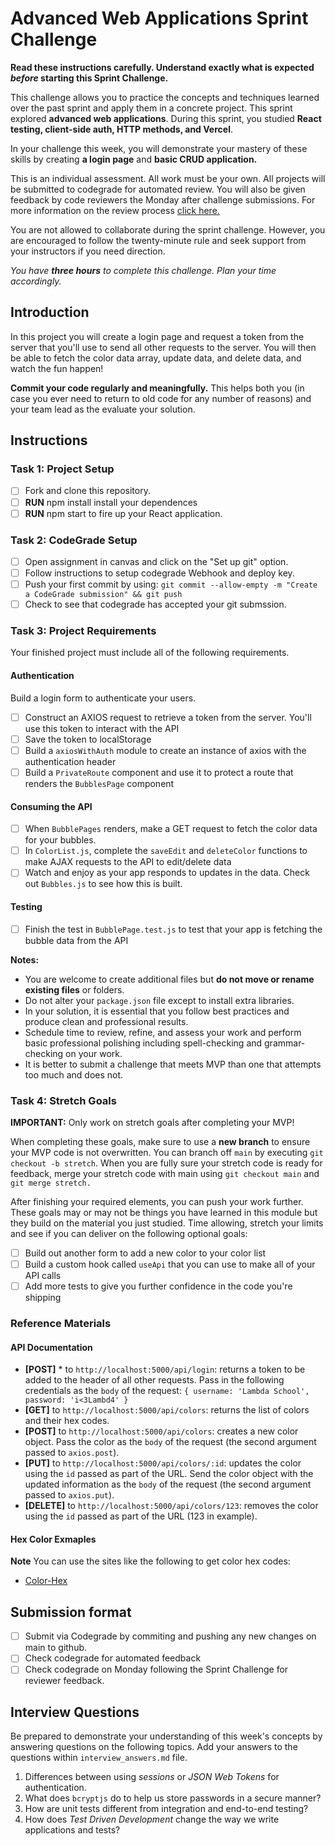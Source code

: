 # Advanced Web Applications Sprint Challenge

**Read these instructions carefully. Understand exactly what is expected _before_ starting this Sprint Challenge.**

This challenge allows you to practice the concepts and techniques learned over the past sprint and apply them in a concrete project. This sprint explored **advanced web applications**. During this sprint, you studied **React testing, client-side auth, HTTP methods, and Vercel**. 

In your challenge this week, you will demonstrate your mastery of these skills by creating **a login page** and **basic CRUD application.**

This is an individual assessment. All work must be your own. All projects will be submitted to codegrade for automated review. You will also be given feedback by code reviewers the Monday after challenge submissions. For more information on the review process [click here.](https://www.notion.so/lambdaschool/How-to-View-Feedback-in-CodeGrade-c5147cee220c4044a25de28bcb6bb54a)

You are not allowed to collaborate during the sprint challenge. However, you are encouraged to follow the twenty-minute rule and seek support from your instructors if you need direction. 

_You have **three hours** to complete this challenge. Plan your time accordingly._


## Introduction
In this project you will create a login page and request a token from the server that you'll use to send all other requests to the server. You will then be able to fetch the color data array, update data, and delete data, and watch the fun happen!

**Commit your code regularly and meaningfully.** This helps both you (in case you ever need to return to old code for any number of reasons) and your team lead as the evaluate your solution.

## Instructions

 ### Task 1: Project Setup
 * [ ] Fork and clone this repository.
 * [ ] **RUN** npm install install your dependences
 * [ ] **RUN** npm start to fire up your React application.

 ### Task 2: CodeGrade Setup
 * [ ] Open assignment in canvas and click on the "Set up git" option.
 * [ ] Follow instructions to setup codegrade Webhook and deploy key.
 * [ ] Push your first commit by using:
 ```git commit --allow-empty -m "Create a CodeGrade submission" && git push```
 * [ ] Check to see that codegrade has accepted your git submssion.

 ### Task 3: Project Requirements
 Your finished project must include all of the following requirements.

  #### Authentication
  Build a login form to authenticate your users.

  * [ ] Construct an AXIOS request to retrieve a token from the server. You'll use this token to interact with the API
  * [ ] Save the token to localStorage
  * [ ] Build a `axiosWithAuth` module to create an instance of axios with the authentication header
  * [ ] Build a `PrivateRoute` component and use it to protect a route that renders the `BubblesPage` component

  #### Consuming the API
  * [ ] When `BubblePages` renders, make a GET request to fetch the color data for your bubbles.
  * [ ] In `ColorList.js`, complete the `saveEdit` and `deleteColor` functions to make AJAX requests to the API to edit/delete data
  * [ ] Watch and enjoy as your app responds to updates in the data. Check out `Bubbles.js` to see how this is built.

  #### Testing
  - [ ] Finish the test in `BubblePage.test.js` to test that your app is fetching the bubble data from the API

  **Notes:**
  - You are welcome to create additional files but **do not move or rename existing files** or folders.
  - Do not alter your `package.json` file except to install extra libraries.
  - In your solution, it is essential that you follow best practices and produce clean and professional results.
  - Schedule time to review, refine, and assess your work and perform basic professional polishing including spell-checking and grammar-checking on your work.
  - It is better to submit a challenge that meets MVP than one that attempts too much and does not.

 ### Task 4: Stretch Goals 
 **IMPORTANT:** Only work on stretch goals after completing your MVP! 

 When completing these goals, make sure to use a **new branch** to ensure your MVP code is not overwritten. You can branch off `main` by executing `git checkout -b stretch`. When you are fully sure your stretch code is ready for feedback, merge your stretch code with main using `git checkout main` and `git merge stretch.`

  After finishing your required elements, you can push your work further. These goals may or may not be things you have learned in this module but they build on the material you just studied. Time allowing, stretch your limits and see if you can deliver on the following optional goals:

 * [ ] Build out another form to add a new color to your color list
 * [ ] Build a custom hook called `useApi` that you can use to make all of your API calls
 * [ ] Add more tests to give you further confidence in the code you're shipping

### Reference Materials
 #### API Documentation
   * **[POST]** * to `http://localhost:5000/api/login`: returns a token to be added to the header of all other requests. Pass in the following credentials as the `body` of the request: `{ username: 'Lambda School', password: 'i<3Lambd4' }`
   * **[GET]** to `http://localhost:5000/api/colors`: returns the list of colors and their hex codes.
   * **[POST]** to `http://localhost:5000/api/colors`: creates a new color object. Pass the color as the `body` of the request (the second argument passed to `axios.post`).
   * **[PUT]** to `http://localhost:5000/api/colors/:id`: updates the color using the `id` passed as part of the URL. Send the color object with the updated information as the `body` of the request (the second argument passed to `axios.put`).
   * **[DELETE]** to `http://localhost:5000/api/colors/123`: removes the color using the `id` passed as part of the URL (123 in example).

 #### Hex Color Exmaples
 **Note** You can use the sites like the following to get color hex codes:
  * [Color-Hex](https://www.color-hex.com/)

## Submission format
 * [ ] Submit via Codegrade by commiting and pushing any new changes on main to github.
 * [ ] Check codegrade for automated feedback
 * [ ] Check codegrade on Monday following the Sprint Challenge for reviewer feedback.

## Interview Questions
 Be prepared to demonstrate your understanding of this week's concepts by answering questions on the following topics. 
 Add your answers to the questions within `interview_answers.md` file.

 1. Differences between using _sessions_ or _JSON Web Tokens_ for authentication.
 2. What does `bcryptjs` do to help us store passwords in a secure manner?
 3. How are unit tests different from integration and end-to-end testing?
 4. How does _Test Driven Development_ change the way we write applications and tests?
